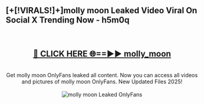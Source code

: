 <h2>[+[!VIRALS!]+]molly moon Leaked Video Viral On Social X Trending Now - h5m0q</h2>
<br>
<div align="center">
<h2><a href="https://libra.edu.pl?molly_moon" rel="nofollow">🔴 CLICK HERE 🌐==►► molly_moon</a></h2>
<br>
Get molly moon OnlyFans leaked all content. Now you can access all videos and pictures of molly moon OnlyFans. New Updated Files 2025!
<br>
<br>
<a href="https://libra.edu.pl?molly_moon" rel="nofollow" data-target="animated-image.originalLink"><img src="https://i.ibb.co.com/WyWwxjT/player-gif2.gif" alt="molly moon Leaked OnlyFans" style="max-width: 100%; display: inline-block;" data-target="animated-image.originalImage"></a>
</div>
<br>